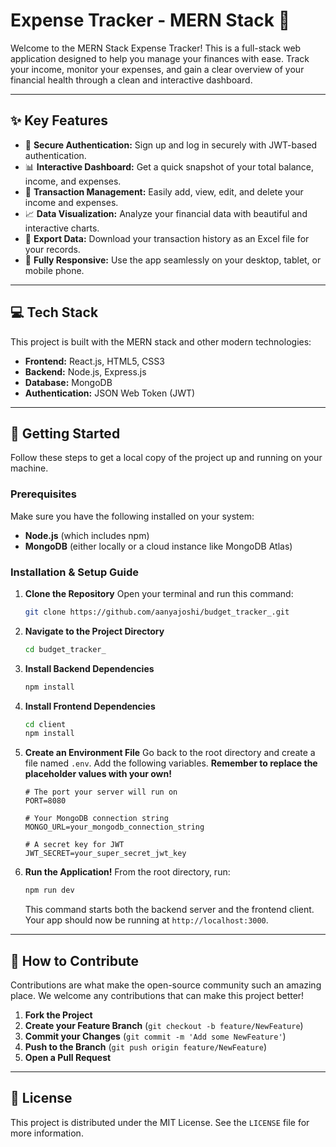 # Expense Tracker - MERN Stack 💸


Welcome to the MERN Stack Expense Tracker! This is a full-stack web application designed to help you manage your finances with ease. Track your income, monitor your expenses, and gain a clear overview of your financial health through a clean and interactive dashboard.

---

## ✨ Key Features

* 🔐 **Secure Authentication:** Sign up and log in securely with JWT-based authentication.
* 📊 **Interactive Dashboard:** Get a quick snapshot of your total balance, income, and expenses.
* 💸 **Transaction Management:** Easily add, view, edit, and delete your income and expenses.
* 📈 **Data Visualization:** Analyze your financial data with beautiful and interactive charts.
* 📄 **Export Data:** Download your transaction history as an Excel file for your records.
* 📱 **Fully Responsive:** Use the app seamlessly on your desktop, tablet, or mobile phone.

---

## 💻 Tech Stack

This project is built with the MERN stack and other modern technologies:

* **Frontend:** React.js, HTML5, CSS3
* **Backend:** Node.js, Express.js
* **Database:** MongoDB
* **Authentication:** JSON Web Token (JWT)

---

## 🚀 Getting Started

Follow these steps to get a local copy of the project up and running on your machine.

### Prerequisites

Make sure you have the following installed on your system:

* **Node.js** (which includes npm)
* **MongoDB** (either locally or a cloud instance like MongoDB Atlas)

### Installation & Setup Guide

1.  **Clone the Repository**
    Open your terminal and run this command:
    ```sh
    git clone https://github.com/aanyajoshi/budget_tracker_.git

2.  **Navigate to the Project Directory**
    ```sh
    cd budget_tracker_
    ```

3.  **Install Backend Dependencies**
    ```sh
    npm install
    ```

4.  **Install Frontend Dependencies**
    ```sh
    cd client
    npm install
    ```

5.  **Create an Environment File**
    Go back to the root directory and create a file named `.env`. Add the following variables. **Remember to replace the placeholder values with your own!**
    ```env
    # The port your server will run on
    PORT=8080

    # Your MongoDB connection string
    MONGO_URL=your_mongodb_connection_string

    # A secret key for JWT
    JWT_SECRET=your_super_secret_jwt_key
    ```

6.  **Run the Application!**
    From the root directory, run:
    ```sh
    npm run dev
    ```
    This command starts both the backend server and the frontend client. Your app should now be running at `http://localhost:3000`.

---

## 🤝 How to Contribute

Contributions are what make the open-source community such an amazing place. We welcome any contributions that can make this project better!

1.  **Fork the Project**
2.  **Create your Feature Branch** (`git checkout -b feature/NewFeature`)
3.  **Commit your Changes** (`git commit -m 'Add some NewFeature'`)
4.  **Push to the Branch** (`git push origin feature/NewFeature`)
5.  **Open a Pull Request**

---

## 📄 License

This project is distributed under the MIT License. See the `LICENSE` file for more information.

